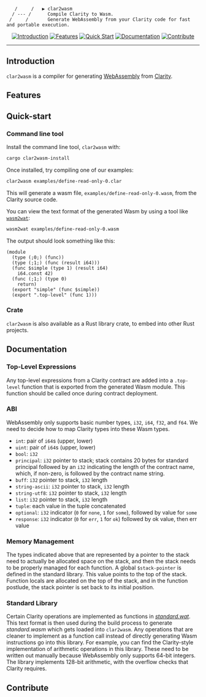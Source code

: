        /     /   ▶ clar2wasm
      / --- /      Compile Clarity to Wasm.
     /     /       Generate WebAssembly from your Clarity code for fast and portable execution.

<div align="center">

[![Introduction](https://img.shields.io/badge/%23-%20Introduction%20-orange?labelColor=gray)](#introduction) [![Features](https://img.shields.io/badge/%23-Features-orange?labelColor=gray)](#features) [![Quick Start](https://img.shields.io/badge/%23-Quick%20Start-orange?labelColor=gray)](#quick-start) [![Documentation](https://img.shields.io/badge/%23-Documentation-orange?labelColor=gray)](#documentation) [![Contribute](https://img.shields.io/badge/%23-Contribute-orange?labelColor=gray)](#contribute)

</div>

---

## Introduction

`clar2wasm` is a compiler for generating [WebAssembly](https://webassembly.org/) from [Clarity](https://github.com/clarity-lang/reference).

## Features

## Quick-start

### Command line tool

Install the command line tool, `clar2wasm` with:

```sh
cargo clar2wasm-install
```

Once installed, try compiling one of our examples:

```sh
clar2wasm examples/define-read-only-0.clar
```

This will generate a wasm file, `examples/define-read-only-0.wasm`, from the Clarity source code.

You can view the text format of the generated Wasm by using a tool like [`wasm2wat`](https://github.com/WebAssembly/wabt):

```sh
wasm2wat examples/define-read-only-0.wasm
```

The output should look something like this:

```wasm
(module
  (type (;0;) (func))
  (type (;1;) (func (result i64)))
  (func $simple (type 1) (result i64)
    i64.const 42)
  (func (;1;) (type 0)
    return)
  (export "simple" (func $simple))
  (export ".top-level" (func 1)))
```

### Crate

`clar2wasm` is also available as a Rust library crate, to embed into other Rust projects.

## Documentation

### Top-Level Expressions

Any top-level expressions from a Clarity contract are added into a `.top-level` function that is exported from the generated Wasm module. This function should be called once during contract deployment.

### ABI

WebAssembly only supports basic number types, `i32`, `i64`, `f32`, and `f64`. We need to decide how to map Clarity types into these Wasm types.

- `int`: pair of `i64`s (upper, lower)
- `uint`: pair of `i64`s (upper, lower)
- `bool`: `i32`
- `principal`: `i32` pointer to stack; stack contains 20 bytes for standard principal followed by an `i32` indicating the length of the contract name, which, if non-zero, is followed by the contract name string.
- `buff`: `i32` pointer to stack, `i32` length
- `string-ascii`: `i32` pointer to stack, `i32` length
- `string-utf8`: `i32` pointer to stack, `i32` length
- `list`: `i32` pointer to stack, `i32` length
- `tuple`: each value in the tuple concatenated
- `optional`: `i32` indicator (`0` for `none`, `1` for `some`), followed by value for `some`
- `response`: `i32` indicator (`0` for `err`, `1` for `ok`) followed by ok value, then err value

### Memory Management

The types indicated above that are represented by a pointer to the stack need to actually be allocated space on the stack, and then the stack needs to be properly managed for each function. A global `$stack-pointer` is defined in the standard library. This value points to the top of the stack. Function locals are allocated on the top of the stack, and in the function postlude, the stack pointer is set back to its initial position.

### Standard Library

Certain Clarity operations are implemented as functions in [_standard.wat_](src/standard/standard.wat). This text format is then used during the build process to generate _standard.wasm_ which gets loaded into `clar2wasm`. Any operations that are cleaner to implement as a function call instead of directly generating Wasm instructions go into this library. For example, you can find the Clarity-style implementation of arithmetic operations in this library. These need to be written out manually because WebAssembly only supports 64-bit integers. The library implements 128-bit arithmetic, with the overflow checks that Clarity requires.

## Contribute
